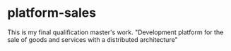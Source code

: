# platform-sales
This is my final qualification master's work. 
"Development platform for the sale of goods and services with a distributed architecture"
